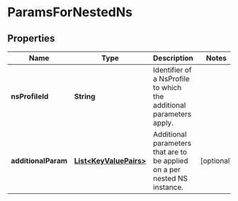 
# ParamsForNestedNs

## Properties
Name | Type | Description | Notes
------------ | ------------- | ------------- | -------------
**nsProfileId** | **String** | Identifier of a NsProfile to which the additional parameters apply.  | 
**additionalParam** | [**List&lt;KeyValuePairs&gt;**](KeyValuePairs.md) | Additional parameters that are to be applied on a per nested NS instance.  |  [optional]



